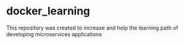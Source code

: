 # docker_learning
This repository was created to increase and help the learning path of developing microservices applications
